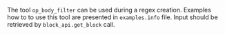 The tool `op_body_filter` can be used during a regex creation. Examples how to to use this tool are presented in `examples.info` file. Input should be retrieved by `block_api.get_block` call.